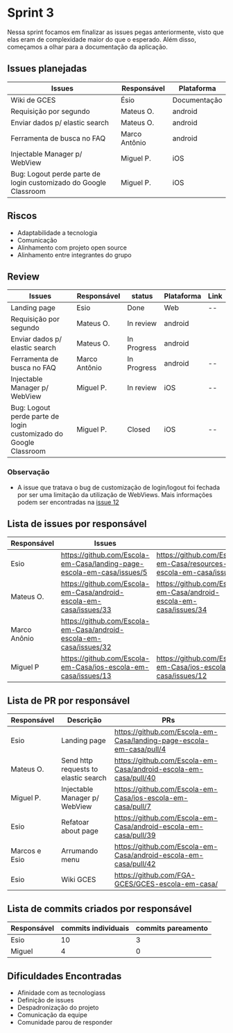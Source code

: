 # Sprint 3

Nessa sprint focamos em finalizar as issues pegas anteriormente, visto que elas eram de complexidade maior do que o esperado. Além disso, começamos a olhar para a documentação da aplicação.

## Issues planejadas

| Issues                                                           | Responsável   | Plataforma   |
| ---------------------------------------------------------------- | ------------- | ------------ |
| Wiki de GCES                                                     | Ésio          | Documentação |
| Requisição por segundo                                           | Mateus O.     | android      |
| Enviar dados p/ elastic search                                   | Mateus O.     | android      |
| Ferramenta de busca no FAQ                                       | Marco Antônio | android      |
| Injectable Manager p/ WebView                                    | Miguel P.     | iOS          |
| Bug: Logout perde parte de login customizado do Google Classroom | Miguel P.     | iOS          |

## Riscos

- Adaptabilidade a tecnologia
- Comunicação
- Alinhamento com projeto open source
- Alinhamento entre integrantes do grupo

## Review

| Issues                                                           | Responsável   | status      | Plataforma | Link |
| ---------------------------------------------------------------- | ------------- | ----------- | ---------- | ---- |
| Landing page                                                     | Esio          | Done        | Web        | --   |
| Requisição por segundo                                           | Mateus O.     | In review   | android    |      |
| Enviar dados p/ elastic search                                   | Mateus O.     | In Progress | android    |      |
| Ferramenta de busca no FAQ                                       | Marco Antônio | In Progress | android    | --   |
| Injectable Manager p/ WebView                                    | Miguel P.     | In review   | iOS        | --   |
| Bug: Logout perde parte de login customizado do Google Classroom | Miguel P.     | Closed      | iOS        | --   |

### Observação

- A issue que tratava o bug de customização de login/logout foi fechada por ser uma limitação da utilização de WebViews. Mais informações podem ser encontradas na [issue 12](https://github.com/Escola-em-Casa/ios-escola-em-casa/issues/12)

## Lista de issues por responsável

| Responsável  | Issues                                                                 |                                                                     |
| ------------ | ---------------------------------------------------------------------- | ------------------------------------------------------------------- |
| Esio         | https://github.com/Escola-em-Casa/landing-page-escola-em-casa/issues/5 | https://github.com/Escola-em-Casa/resources-escola-em-casa/issues/2 |
| Mateus O.    | https://github.com/Escola-em-Casa/android-escola-em-casa/issues/33     | https://github.com/Escola-em-Casa/android-escola-em-casa/issues/34  |
| Marco Anônio | https://github.com/Escola-em-Casa/android-escola-em-casa/issues/32     |
| Miguel P     | https://github.com/Escola-em-Casa/ios-escola-em-casa/issues/13         | https://github.com/Escola-em-Casa/ios-escola-em-casa/issues/12      |

## Lista de PR por responsável

| Responsável   | Descrição                            | PRs                                                                  |
| ------------- | ------------------------------------ | -------------------------------------------------------------------- |
| Esio          | Landing page                         | https://github.com/Escola-em-Casa/landing-page-escola-em-casa/pull/4 |
| Mateus O.     | Send http requests to elastic search | https://github.com/Escola-em-Casa/android-escola-em-casa/pull/40     |
| Miguel P.     | Injectable Manager p/ WebView        | https://github.com/Escola-em-Casa/ios-escola-em-casa/pull/7          |
| Esio          | Refatoar about page                  | https://github.com/Escola-em-Casa/android-escola-em-casa/pull/39     |
| Marcos e Esio | Arrumando menu                       | https://github.com/Escola-em-Casa/android-escola-em-casa/pull/42     |
| Esio          | Wiki GCES                            | https://github.com/FGA-GCES/GCES-escola-em-casa/                     |

## Lista de commits criados por responsável

| Responsável | commits individuais | commits pareamento |
| ----------- | ------------------- | ------------------ |
| Esio        | 10                  | 3                  |
| Miguel      | 4                   | 0                  |

## Dificuldades Encontradas

- Afinidade com as tecnologiass
- Definição de issues
- Despadronização do projeto
- Comunicação da equipe
- Comunidade parou de responder
